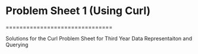 # Problem Sheet 1 (Using Curl)
===============================

Solutions for the Curl Problem Sheet for Third Year Data Representaiton and Querying 
